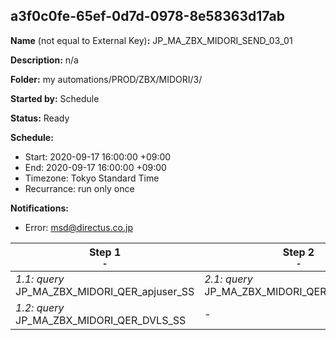## a3f0c0fe-65ef-0d7d-0978-8e58363d17ab

**Name** (not equal to External Key)**:** JP_MA_ZBX_MIDORI_SEND_03_01

**Description:** n/a

**Folder:** my automations/PROD/ZBX/MIDORI/3/

**Started by:** Schedule

**Status:** Ready

**Schedule:**

* Start: 2020-09-17 16:00:00 +09:00
* End: 2020-09-17 16:00:00 +09:00
* Timezone: Tokyo Standard Time
* Recurrance: run only once

**Notifications:**

* Error: msd@directus.co.jp

| Step 1<br>_<small>-</small>_ | Step 2<br>_<small>-</small>_ | Step 3<br>_<small>-</small>_ |
| --- | --- | --- |
| _1.1: query_<br>JP_MA_ZBX_MIDORI_QER_apjuser_SS | _2.1: query_<br>JP_MA_ZBX_MIDORI_QER_SEND_03_01 | _3.1: emailSend_<br>JP_MA_ZBX_MIDORI_UIE_SEND_03_01 |
| _1.2: query_<br>JP_MA_ZBX_MIDORI_QER_DVLS_SS | - | - |
